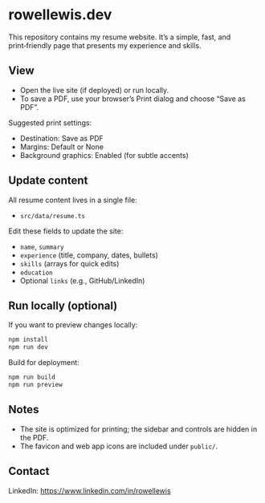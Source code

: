 # rowellewis.dev

This repository contains my resume website. It’s a simple, fast, and print‑friendly page that presents my experience and skills.

## View

- Open the live site (if deployed) or run locally.
- To save a PDF, use your browser’s Print dialog and choose “Save as PDF”.

Suggested print settings:
- Destination: Save as PDF
- Margins: Default or None
- Background graphics: Enabled (for subtle accents)

## Update content

All resume content lives in a single file:
- `src/data/resume.ts`

Edit these fields to update the site:
- `name`, `summary`
- `experience` (title, company, dates, bullets)
- `skills` (arrays for quick edits)
- `education`
- Optional `links` (e.g., GitHub/LinkedIn)

## Run locally (optional)

If you want to preview changes locally:

```bash
npm install
npm run dev
```

Build for deployment:

```bash
npm run build
npm run preview
```

## Notes

- The site is optimized for printing; the sidebar and controls are hidden in the PDF.
- The favicon and web app icons are included under `public/`.

## Contact

LinkedIn: https://www.linkedin.com/in/rowellewis